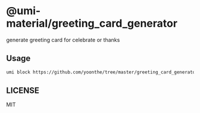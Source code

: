 # @umi-material/greeting_card_generator

generate greeting card for celebrate or thanks

## Usage

```sh
umi block https://github.com/yoonthe/tree/master/greeting_card_generator
```

## LICENSE

MIT
